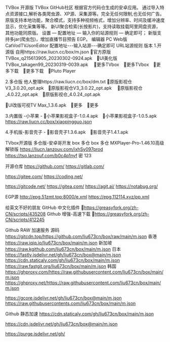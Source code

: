 TVBox 开源版
TVBox GitHub社区 根据官方代码仓生成的安卓应用。
通过导入特点资源接口,解析各类爬虫源、XP源、采集源等。完全无任何限制,也无任何广告。
原版支持本地功能，聚合模式，支持多种视频格式，增加分辨率、时间及缓冲速度显示，优化采集等等。
新UI聚合检索(长按影片)，支持读取挂载阿里网盘资源，其他功能同原版。
设置 — 配置地址 — 输入你的站源规则 — 确定即可；
新版支持多jar(爬虫包)，增加直播节目预告 EGP。
编辑器 PC Web版 CatVodTVJsonEditor
配置地址---输入站源---确定即可 URL站源规则
版本
1.开源版 自用https://raw.liucn.cc/box/m.json
🔰官方原版TVBox_q215613905_20230302-0924.apk　🔰UI美化版TVBox_takagen99_20230319-0039.apk　
🔰更多TVbox　🔰更多TVbox　🔰更多下载　🔰更多下载　🔰Pluto Player　

2.多仓版 他人整理https://raw.liucn.cc/box/dm.txt
🔰原版影视仓V3_3.0.20_opt.apk　🔰原版影视仓V3_3.0.22_opt.apk　
🔰原版影视仓_4.0.22_opt.apk　🔰原版影视仓_4.0.24_opt.apk

🔰UI改版可视TV Max_1.3.6.apk　🔰更多　🔰更多

3.内置版
-小苹果 - 🔰小苹果影视盒子-1.0.4.apk　🔰小苹果影视盒子-1.0.5.apk　https://raw.liucn.cc/box/xiaopingguo.json

4.手机版-影音壳子 - 🔰影音壳子1.3.6.apk　🔰影音壳子1.4.1.apk

TVbox开源版	多仓版-安卓哥开发
box	多仓
box	多仓
MXPlayer-Pro-1.46.10高级解锁版
https://liucn.lanzouv.com/ixhSy097prod
https://tsq.lanzouf.com/b0c4p1nyf 密 123

开源仓库
https://github.com/
https://gitlab.com/

https://gitee.com/
https://coding.net/

https://gitcode.net/
https://gitea.com/
https://agit.ai/
https://notabug.org/

EGP源
http://epg.51zmt.top:8000/e.xml
https://epg.112114.xyz/pp.xml

给英文不好的朋友
GitHub 中文化插件 🔰https://greasyfork.org/zh-CN/scripts/435208
Github 增强-高速下载 🔰https://greasyfork.org/zh-CN/scripts/412245

Github RAW 加速服务
源码 https://gitcdn.top/https://github.com/liu673cn/box/raw/main/m.json
香港 https://raw.iqiq.io/liu673cn/box/main/m.json
新加坡 https://raw.kgithub.com/liu673cn/box/main/m.json
日本
https://fastly.jsdelivr.net/gh/liu673cn/box@main/m.json
https://cdn.staticaly.com/gh/liu673cn/box/main/m.json
https://raw.fastgit.org/liu673cn/box/main/m.json
韩国
https://ghproxy.com/https://raw.githubusercontent.com/liu673cn/box/main/m.json
https://ghproxy.net/https://raw.githubusercontent.com/liu673cn/box/main/m.json

https://gcore.jsdelivr.net/gh/liu673cn/box@main/m.json
https://raw.githubusercontents.com/liu673cn/box/main/m.json

Github 静态加速
https://cdn.staticaly.com/gh/liu673cn/box/main/m.json

https://cdn.jsdelivr.net/gh/liu673cn/box@main/m.json

https://purge.jsdelivr.net/gh/
